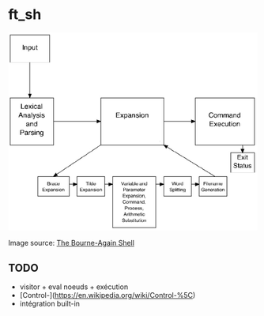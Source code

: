 # ft_sh

<p align="center">
  <img src="doc/assets/bash-article-diagram.png" alt="bash diagram" />
</p>

Image source: [The Bourne-Again Shell](https://www.aosabook.org/en/bash.html)

## TODO

- visitor + eval noeuds + exécution
- [Control-\](https://en.wikipedia.org/wiki/Control-%5C)
- intégration built-in
